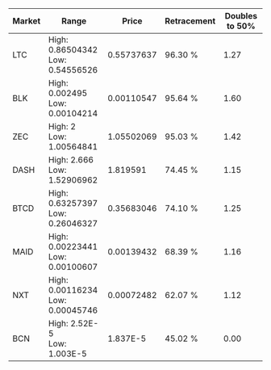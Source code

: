 | Market | Range | Price| Retracement | Doubles to 50% |
| --- | --- | --- | --- | --- |
| LTC | High: 0.86504342<br />Low: 0.54556526 | 0.55737637 | 96.30 % | 1.27 |
| BLK | High: 0.002495<br />Low: 0.00104214 | 0.00110547 | 95.64 % | 1.60 |
| ZEC | High: 2<br />Low: 1.00564841 | 1.05502069 | 95.03 % | 1.42 |
| DASH | High: 2.666<br />Low: 1.52906962 | 1.819591 | 74.45 % | 1.15 |
| BTCD | High: 0.63257397<br />Low: 0.26046327 | 0.35683046 | 74.10 % | 1.25 |
| MAID | High: 0.00223441<br />Low: 0.00100607 | 0.00139432 | 68.39 % | 1.16 |
| NXT | High: 0.00116234<br />Low: 0.00045746 | 0.00072482 | 62.07 % | 1.12 |
| BCN | High: 2.52E-5<br />Low: 1.003E-5 | 1.837E-5 | 45.02 % | 0.00 |
